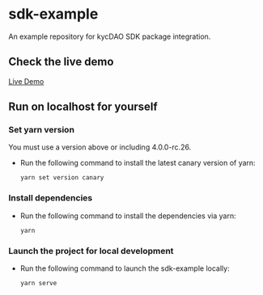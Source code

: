 # sdk-example
An example repository for kycDAO SDK package integration.

## Check the live demo

[Live Demo](https://kycdao.github.io/sdk-example)

## Run on localhost for yourself

### Set yarn version

You must use a version above or including 4.0.0-rc.26.

- Run the following command to install the latest canary version of yarn:
    ```
    yarn set version canary
    ```

### Install dependencies

- Run the following command to install the dependencies via yarn:

    ```
    yarn
    ```

### Launch the project for local development

- Run the following command to launch the sdk-example locally:
    ```
    yarn serve
    ```
